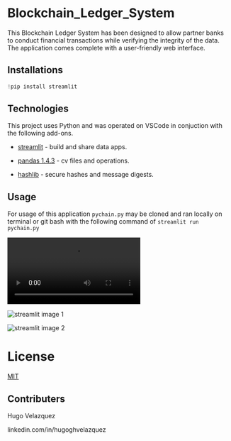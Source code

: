 # Blockchain_Ledger_System

This Blockchain Ledger System has been designed to allow partner banks to conduct financial transactions while verifying the
integrity of the data. The application comes complete with a user-friendly web interface.


## Installations

```python
!pip install streamlit
```

## Technologies

This project uses Python and was operated on VSCode in conjuction with the following add-ons.


* [streamlit](https://streamlit.io/) - build and share data apps.

* [pandas 1.4.3](https://github.com/pandas-dev/pandas/blob/main/README.md) - cv files and operations.

* [hashlib](https://pypi.org/project/hashlib/) - secure hashes and message digests.


## Usage

For usage of this application `pychain.py` may be cloned and ran locally on terminal
or git bash with the following command of `streamlit run pychain.py`

![streamlit video](images/Streamlit18.mov)

![streamlit image 1](images/18streamlit1)

![streamlit image 2](images/18streamlit2)


# License
[MIT](license)

## Contributers
Hugo Velazquez

linkedin.com/in/hugoghvelazquez


